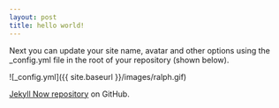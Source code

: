 ```yaml
---
layout: post
title: hello world!
---
```


Next you can update your site name, avatar and other options using the _config.yml file in the root of your repository (shown below).

![_config.yml]({{ site.baseurl }}/images/ralph.gif)

[Jekyll Now repository](https://github.com/barryclark/jekyll-now) on GitHub.